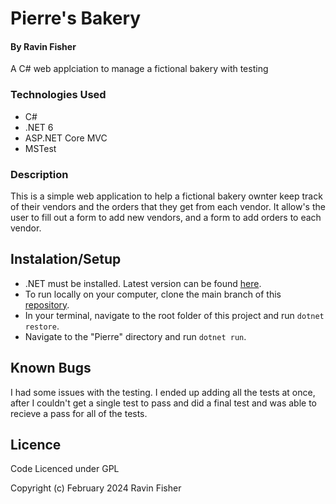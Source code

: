 # Pierre's Bakery

#### By Ravin Fisher

A C# web applciation to manage a fictional bakery with testing

### Technologies Used

* C#
* .NET 6
* ASP.NET Core MVC
* MSTest

### Description
This is a simple web application to help a fictional bakery ownter keep track of their vendors and the orders that they get from each vendor. It allow's the user to fill out a form to add new vendors, and a form to add orders to each vendor.


## Instalation/Setup

* .NET must be installed. Latest version can be found [here](https://dotnet.microsoft.com/en-us/).
* To run locally on your computer, clone the main branch of this [repository](https://github.com/Ravinfish/VendorOrderTracker.Solution.git).
* In your terminal, navigate to the root folder of this project and run `dotnet restore`.
* Navigate to the "Pierre" directory and run `dotnet run`.

## Known Bugs
I had some issues with the testing. I ended up adding all the tests at once, after I couldn't get a single test to pass and did a final test and was able to recieve a pass for all of the tests. 

## Licence
Code Licenced under GPL

Copyright (c) February 2024 Ravin Fisher